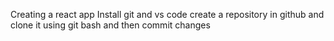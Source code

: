Creating a react app
Install git and vs code
create a repository in github and clone it using git bash
and then commit changes

